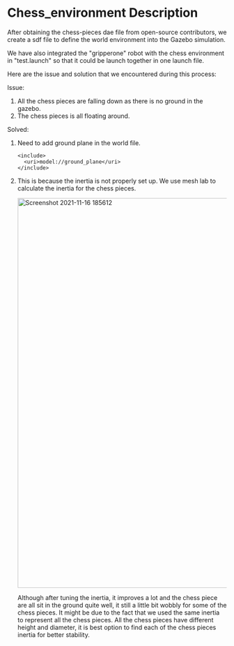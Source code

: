 # Chess_environment Description

After obtaining the chess-pieces dae file from open-source contributors, we create a sdf file to define the world environment into the Gazebo simulation. 

We have also integrated the "gripperone" robot with the chess environment in "test.launch" so that it could be launch together in one launch file. 

Here are the issue and solution that we encountered during this process:

Issue:
1. All the chess pieces are falling down as there is no ground in the gazebo.
2. The chess pieces is all floating around.


Solved:
1. Need to add ground plane in the world file. 
    
    ```
    <include>
  	  <uri>model://ground_plane</uri>
  	</include>
    
    ```
    
2. This is because the inertia is not properly set up. We use mesh lab to calculate the inertia for the chess pieces. 

    <img width="894" alt="Screenshot 2021-11-16 185612" src="https://user-images.githubusercontent.com/90337307/141986008-5c023a50-2aca-43a6-ae22-758bbf7c9c5a.png">

   Although after tuning the inertia, it improves a lot and the chess piece are all sit in the ground quite well, it still a little bit wobbly for some of the chess pieces. 
   It might be due to the fact that we used the same inertia to represent all the chess pieces. All the chess pieces have different height and diameter, it is best option to find each of the chess pieces inertia for better stability. 
